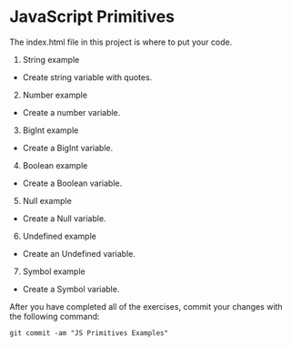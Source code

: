 # JavaScript Primitives

The index.html file in this project is where to put your code.

1. String example

* Create string variable with quotes.

2. Number example

* Create a number variable.

3. BigInt example

* Create a BigInt variable.

4. Boolean example

* Create a Boolean variable.

5. Null example

* Create a Null variable.

6. Undefined example

* Create an Undefined variable.

7. Symbol example

* Create a Symbol variable.

After you have completed all of the exercises, commit your changes with the following command:

```
git commit -am "JS Primitives Examples"
```
